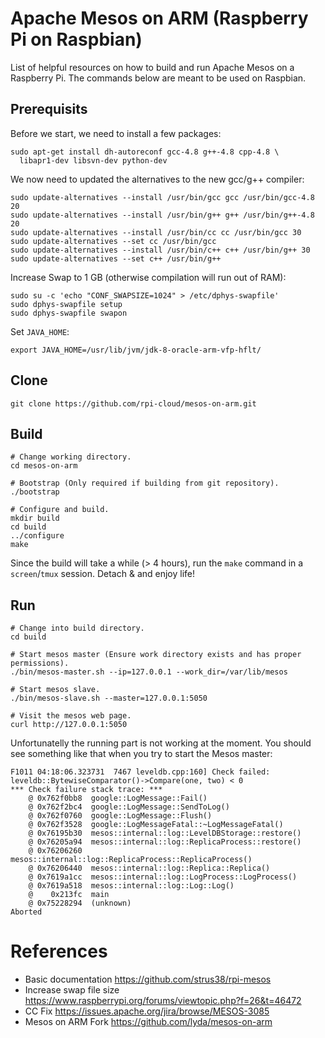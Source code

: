 # Apache Mesos on ARM (Raspberry Pi on Raspbian)

List of helpful resources on how to build and run Apache Mesos on a Raspberry Pi. The commands below are meant to be used on Raspbian.

## Prerequisits

Before we start, we need to install a few packages:
```
sudo apt-get install dh-autoreconf gcc-4.8 g++-4.8 cpp-4.8 \
  libapr1-dev libsvn-dev python-dev
```

We now need to updated the alternatives to the new gcc/g++ compiler:
```
sudo update-alternatives --install /usr/bin/gcc gcc /usr/bin/gcc-4.8 20
sudo update-alternatives --install /usr/bin/g++ g++ /usr/bin/g++-4.8 20
sudo update-alternatives --install /usr/bin/cc cc /usr/bin/gcc 30
sudo update-alternatives --set cc /usr/bin/gcc
sudo update-alternatives --install /usr/bin/c++ c++ /usr/bin/g++ 30
sudo update-alternatives --set c++ /usr/bin/g++
```

Increase Swap to 1 GB (otherwise compilation will run out of RAM):
```
sudo su -c 'echo "CONF_SWAPSIZE=1024" > /etc/dphys-swapfile'
sudo dphys-swapfile setup
sudo dphys-swapfile swapon
```

Set `JAVA_HOME`:
```
export JAVA_HOME=/usr/lib/jvm/jdk-8-oracle-arm-vfp-hflt/
```

## Clone
```
git clone https://github.com/rpi-cloud/mesos-on-arm.git
```

## Build
```
# Change working directory.
cd mesos-on-arm

# Bootstrap (Only required if building from git repository).
./bootstrap

# Configure and build.
mkdir build
cd build
../configure
make
```

Since the build will take a while (> 4 hours), run the `make` command in a `screen`/`tmux` session. Detach & and enjoy life! 

## Run
```
# Change into build directory.
cd build

# Start mesos master (Ensure work directory exists and has proper permissions).
./bin/mesos-master.sh --ip=127.0.0.1 --work_dir=/var/lib/mesos

# Start mesos slave.
./bin/mesos-slave.sh --master=127.0.0.1:5050

# Visit the mesos web page.
curl http://127.0.0.1:5050
```

Unfortunatelly the running part is not working at the moment. You should see something like that when you try to start the Mesos master:

```
F1011 04:18:06.323731  7467 leveldb.cpp:160] Check failed: leveldb::BytewiseComparator()->Compare(one, two) < 0 
*** Check failure stack trace: ***
    @ 0x762f0bb8  google::LogMessage::Fail()
    @ 0x762f2bc4  google::LogMessage::SendToLog()
    @ 0x762f0760  google::LogMessage::Flush()
    @ 0x762f3528  google::LogMessageFatal::~LogMessageFatal()
    @ 0x76195b30  mesos::internal::log::LevelDBStorage::restore()
    @ 0x76205a94  mesos::internal::log::ReplicaProcess::restore()
    @ 0x76206260  mesos::internal::log::ReplicaProcess::ReplicaProcess()
    @ 0x76206440  mesos::internal::log::Replica::Replica()
    @ 0x7619a1cc  mesos::internal::log::LogProcess::LogProcess()
    @ 0x7619a518  mesos::internal::log::Log::Log()
    @    0x213fc  main
    @ 0x75228294  (unknown)
Aborted
```

# References

* Basic documentation
  https://github.com/strus38/rpi-mesos
* Increase swap file size
  https://www.raspberrypi.org/forums/viewtopic.php?f=26&t=46472
* CC Fix
  https://issues.apache.org/jira/browse/MESOS-3085
* Mesos on ARM Fork
  https://github.com/lyda/mesos-on-arm
